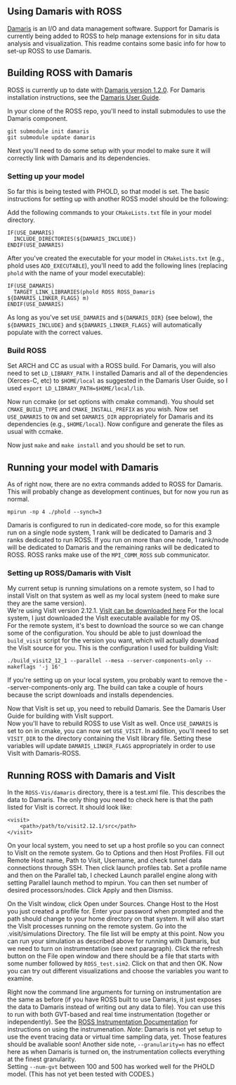 ## Using Damaris with ROSS
[Damaris](https://project.inria.fr/damaris) is an I/O and data management software.
Support for Damaris is currently being added to ROSS to help manage extensions for in situ data analysis and visualization. 
This readme contains some basic info for how to set-up ROSS to use Damaris.

## Building ROSS with Damaris
ROSS is currently up to date with [Damaris version 1.2.0](https://project.inria.fr/damaris/download).
For Damaris installation instructions, see the [Damaris User Guide](https://project.inria.fr/damaris/documentation).

In your clone of the ROSS repo, you'll need to install submodules to use the Damaris component.
```
git submodule init damaris
git submodule update damaris
```

Next you'll need to do some setup with your model to make sure it will correctly link with Damaris and its dependencies.

### Setting up your model
So far this is being tested with PHOLD, so that model is set.  The basic instructions for setting up with another ROSS model should be the following:

Add the following commands to your `CMakeLists.txt` file in your model directory.
```
IF(USE_DAMARIS)
  INCLUDE_DIRECTORIES(${DAMARIS_INCLUDE})
ENDIF(USE_DAMARIS)
```

After you've created the executable for your model in `CMakeLists.txt` (e.g., phold uses `ADD_EXECUTABLE`), you'll need to add the following lines (replacing `phold` with the name of your model executable):
```
IF(USE_DAMARIS)
  TARGET_LINK_LIBRARIES(phold ROSS ROSS_Damaris ${DAMARIS_LINKER_FLAGS} m)
ENDIF(USE_DAMARIS)
```

As long as you've set `USE_DAMARIS` and `${DAMARIS_DIR}` (see below), the `${DAMARIS_INCLUDE}` and `${DAMARIS_LINKER_FLAGS}` will automatically populate with the correct values.

### Build ROSS
Set ARCH and CC as usual with a ROSS build.  For Damaris, you will also need to set `LD_LIBRARY_PATH`. 
I installed Damaris and all of the dependencies (Xerces-C, etc) to `$HOME/local` as suggested in the Damaris User Guide, so I used `export LD_LIBRARY_PATH=$HOME/local/lib`. 

Now run ccmake (or set options with cmake command).  You should set `CMAKE_BUILD_TYPE` and `CMAKE_INSTALL_PREFIX` as you wish.  Now set `USE_DAMARIS` to `ON` and set `DAMARIS_DIR` appropriately for Damaris and its dependencies (e.g., `$HOME/local`).
Now configure and generate the files as usual with ccmake.

Now just `make` and `make install` and you should be set to run.

## Running your model with Damaris
As of right now, there are no extra commands added to ROSS for Damaris.  This will probably change as development continues, but for now you run as normal.  
```
mpirun -np 4 ./phold --synch=3 
```
Damaris is configured to run in dedicated-core mode, so for this example run on a single node system, 1 rank will be dedicated to Damaris and 3 ranks dedicated to run ROSS.  If you run on more than one node, 1 rank/node will be dedicated to Damaris and the remaining ranks will be dedicated to ROSS.
ROSS ranks make use of the `MPI_COMM_ROSS` sub communicator.  

### Setting up ROSS/Damaris with VisIt
My current setup is running simulations on a remote system, so I had to install VisIt on that system as well as my local system (need to make sure they are the same version).  
We're using VisIt version 2.12.1. [VisIt can be downloaded here](https://wci.llnl.gov/simulation/computer-codes/visit/downloads)
For the local system, I just downloaded the VisIt executable available for my OS.  
For the remote system, it's best to download the source so we can change some of the configuration.  You should be able to just download the `build_visit` script for the version you want, which will actually download the VisIt source for you.
This is the configuration I used for building VisIt:
```
./build_visit2_12_1 --parallel --mesa --server-components-only --makeflags '-j 16'
```
If you're setting up on your local system, you probably want to remove the --server-components-only arg.  The build can take a couple of hours because the script downloads and installs dependencies.  

Now that VisIt is set up, you need to rebuild Damaris.  See the Damaris User Guide for building with VisIt support.  
Now you'll have to rebuild ROSS to use VisIt as well.
Once `USE_DAMARIS` is set to on in cmake, you can now set `USE_VISIT`.
In addition, you'll need to set `VISIT_DIR` to the directory containing the VisIt library file.
Setting these variables will update `DAMARIS_LINKER_FLAGS` appropriately in order to use VisIt with Damaris-ROSS.

## Running ROSS with Damaris and VisIt
In the `ROSS-Vis/damaris` directory, there is a test.xml file.  This describes the data to Damaris.  The only thing you need to check here is that the path listed for VisIt is correct.  It should look like:
```
<visit>
    <path>/path/to/visit2.12.1/src</path>
</visit>
```
On your local system, you need to set up a host profile so you can connect to VisIt on the remote system.
Go to Options and then Host Profiles.
Fill out Remote Host name, Path to Visit, Username, and check tunnel data connections through SSH.
Then click launch profiles tab.
Set a profile name and then on the Parallel tab, I checked Launch parallel engine along with setting Parallel launch method to mpirun.
You can then set number of desired processors/nodes.  Click Apply and then Dismiss.

On the VisIt window, click Open under Sources.
Change Host to the Host you just created a profile for.
Enter your password when prompted and the path should change to your home directory on that system.
It will also start the VisIt processes running on the remote system.
Go into the .visit/simulations Directory.
The file list will be empty at this point.
Now you can run your simulation as described above for running with Damaris, but we need to turn on instrumentation (see next paragraph).
Click the refresh button on the File open window and there should be a file that starts with some number followed by `ROSS_test.sim2`.
Click on that and then OK.
Now you can try out different visualizations and choose the variables you want to examine.  

Right now the command line arguments for turning on instrumentation are the same as before (if you have ROSS built to use Damaris, it just exposes the data to Damaris instead of writing out any data to file).
You can use this to run with both GVT-based and real time instrumentation (together or independently).
See the [ROSS Instrumentation Documentation](http://carothersc.github.io/ROSS/instrumentation/instrumentation.html) for instructions on using the instrumenation.
*Note*: Damaris is not yet setup to use the event tracing data or virtual time sampling data, yet.
Those features should be avaliable soon!
Another side note, `--granularity=n` has no effect here as when Damaris is turned on, the instrumentation collects everything at the finest granularity.  
Setting `--num-gvt` between 100 and 500 has worked well for the PHOLD model. (This has not yet been tested with CODES.)



